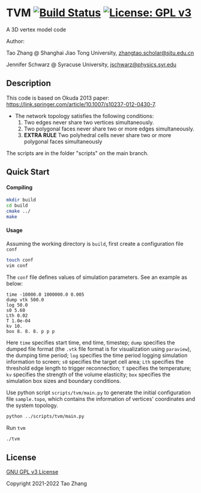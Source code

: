 # TVM [![Build Status][1]][2] [![License: GPL v3](https://img.shields.io/badge/License-GPLv3-blue.svg)](https://www.gnu.org/licenses/gpl-3.0)

[1]: https://travis-ci.com/ZhangTao-SJTU/tvm.svg?token=YPqm5yHsQT7PD3VM6WG5&branch=main
[2]: https://travis-ci.com/ZhangTao-SJTU/tvm

A 3D vertex model code

Author:

Tao Zhang @ Shanghai Jiao Tong University, zhangtao.scholar@sjtu.edu.cn

Jennifer Schwarz @ Syracuse University, jschwarz@physics.syr.edu

## Description
This code is based on Okuda 2013 paper: https://link.springer.com/article/10.1007/s10237-012-0430-7.

- The network topology satisfies the following conditions:
  1. Two edges never share two vertices simultaneously.
  2. Two polygonal faces never share two or more edges simultaneously.
  3. **EXTRA RULE** Two polyhedral cells never share two or more polygonal faces simultaneously

The scripts are in the folder "scripts" on the main branch.

## Quick Start
#### Compiling
```bash
mkdir build
cd build
cmake ../
make
```

#### Usage
Assuming the working directory is `build`, first create a configuration file `conf`
```bash
touch conf
vim conf
```
The `conf` file defines values of simulation parameters. See an example as below:
```
time -10000.0 1000000.0 0.005
dump vtk 500.0
log 50.0
s0 5.60
Lth 0.02
T 1.0e-04
kv 10.
box 8. 8. 8. p p p
```
Here `time` specifies start time, end time, timestep;
`dump` specifies the dumped file format (the `.vtk` file format is for visualization using `paraview`), the dumping time period;
`log` specifies the time period logging simulation information to screen;
`s0` specifies the target cell area;
`Lth` specifies the threshold edge length to trigger reconnection;
`T` specifies the temperature;
`kv` specifies the strength of the volume elasticity;
`box` specifies the simulation box sizes and boundary conditions.

Use python script `scripts/tvm/main.py` to generate the initial configuration file `sample.topo`,
which contains the information of vertices' coordinates and the system topology.
```bash
python ../scripts/tvm/main.py
```

Run `tvm`
```bash
./tvm
```

## License

[GNU GPL v3 License](./LICENSE.md)

Copyright 2021-2022 Tao Zhang
